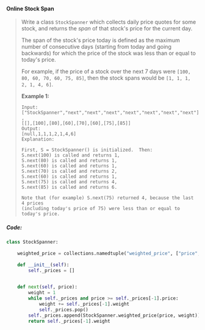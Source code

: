 #### Online Stock Span

> Write a class `StockSpanner` which collects daily price quotes for some stock, and returns the _span_ of that stock's price for the current day.
>
> The span of the stock's price today is defined as the maximum number of consecutive days \(starting from today and going backwards\) for which the price of the stock was less than or equal to today's price.
>
> For example, if the price of a stock over the next 7 days were `[100, 80, 60, 70, 60, 75, 85]`, then the stock spans would be `[1, 1, 1, 2, 1, 4, 6]`.
>
>
>
> **Example 1:**
>
> ```
> Input: 
> ["StockSpanner","next","next","next","next","next","next","next"]
> , 
> [[],[100],[80],[60],[70],[60],[75],[85]]
> Output: 
> [null,1,1,1,2,1,4,6]
> Explanation: 
>
> First, S = StockSpanner() is initialized.  Then:
> S.next(100) is called and returns 1,
> S.next(80) is called and returns 1,
> S.next(60) is called and returns 1,
> S.next(70) is called and returns 2,
> S.next(60) is called and returns 1,
> S.next(75) is called and returns 4,
> S.next(85) is called and returns 6.
>
> Note that (for example) S.next(75) returned 4, because the last 4 prices
> (including today's price of 75) were less than or equal to today's price.
> ```

##### Code:

```py
class StockSpanner:
    
    weighted_price = collections.namedtuple("weighted_price", ["price", "weight"])
    
    def __init__(self):
        self._prices = []
        

    def next(self, price):
        weight = 1
        while self._prices and price >= self._prices[-1].price:
            weight += self._prices[-1].weight
            self._prices.pop()
        self._prices.append(StockSpanner.weighted_price(price, weight))
        return self._prices[-1].weight
```



